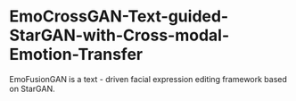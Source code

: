 # EmoCrossGAN-Text-guided-StarGAN-with-Cross-modal-Emotion-Transfer
EmoFusionGAN is a text - driven facial expression editing framework based on StarGAN. 
